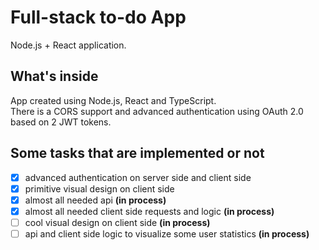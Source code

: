 # Full-stack to-do App #

Node.js + React application.

## What's inside ##
App created using Node.js, React and TypeScript.<br />
There is a CORS support and advanced authentication using OAuth 2.0 based on 2 JWT tokens.<br />

## Some tasks that are implemented or not ##

- [x] advanced authentication on server side and client side
- [x] primitive visual design on client side 
- [x] almost all needed api **(in process)**
- [x] almost all needed client side requests and logic **(in process)**
- [ ] cool visual design on client side **(in process)**
- [ ] api and client side logic to visualize some user statistics **(in process)**